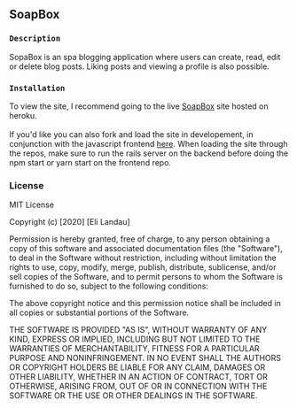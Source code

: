 ## SoapBox



### `Description`

SopaBox is an spa blogging application where users can create, read, edit or delete blog posts. Liking posts and viewing a profile is also possible.

### `Installation`

To view the site, I recommend going to the live [SoapBox](https://soapbox-blog-app.herokuapp.com/) site hosted on heroku.<br><br>
If you'd like you can also fork and load the site in developement, in conjunction with the javascript frontend [here](https://github.com/elandau91/mod3-Project-Backend). When loading the site through the repos, make sure to run the rails server on the backend before doing the npm start or yarn start on the frontend repo.


### License

MIT License

Copyright (c) [2020] [Eli Landau]

Permission is hereby granted, free of charge, to any person obtaining a copy
of this software and associated documentation files (the "Software"), to deal
in the Software without restriction, including without limitation the rights
to use, copy, modify, merge, publish, distribute, sublicense, and/or sell
copies of the Software, and to permit persons to whom the Software is
furnished to do so, subject to the following conditions:

The above copyright notice and this permission notice shall be included in all
copies or substantial portions of the Software.

THE SOFTWARE IS PROVIDED "AS IS", WITHOUT WARRANTY OF ANY KIND, EXPRESS OR
IMPLIED, INCLUDING BUT NOT LIMITED TO THE WARRANTIES OF MERCHANTABILITY,
FITNESS FOR A PARTICULAR PURPOSE AND NONINFRINGEMENT. IN NO EVENT SHALL THE
AUTHORS OR COPYRIGHT HOLDERS BE LIABLE FOR ANY CLAIM, DAMAGES OR OTHER
LIABILITY, WHETHER IN AN ACTION OF CONTRACT, TORT OR OTHERWISE, ARISING FROM,
OUT OF OR IN CONNECTION WITH THE SOFTWARE OR THE USE OR OTHER DEALINGS IN THE
SOFTWARE.
